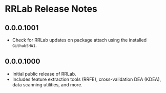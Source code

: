# RRLab Release Notes

## 0.0.0.1001
- Check for RRLab updates on package attach using the installed `GithubSHA1`.

## 0.0.0.1000
- Initial public release of RRLab.
- Includes feature extraction tools (RRFE), cross-validation DEA (KDEA), data scanning utilities, and more.
